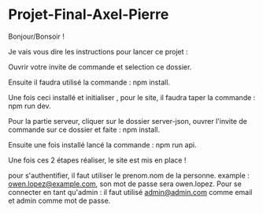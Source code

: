 # Projet-Final-Axel-Pierre

Bonjour/Bonsoir !

Je vais vous dire les instructions pour lancer ce projet :

Ouvrir votre invite de commande et selection ce dossier.

Ensuite il faudra utilisé la commande : npm install.

Une fois ceci installé et initialiser , pour le site, il faudra taper la commande : npm run dev.

Pour la partie serveur, cliquer sur le dossier server-json, ouvrer l'invite de commande sur ce dossier
et faite : npm install.

Ensuite une fois installé lancé la commande : npm run api.


Une fois ces 2 étapes réaliser, le site est mis en place !

pour  s'authentifier, il faut utiliser le prenom.nom de la personne.
example : owen.lopez@example.com, son mot de passe sera owen.lopez.
Pour se connecter en tant qu'admin : 
il faut utilisé admin@admin.com comme email
et admin comme mot de passe.

